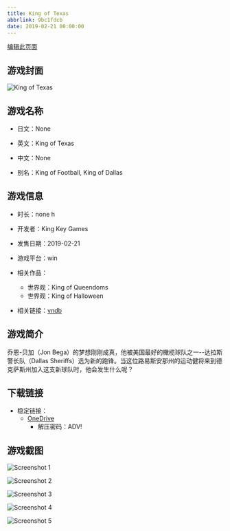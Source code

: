 ```yaml
---
title: King of Texas
abbrlink: 9bc1fdcb
date: 2019-02-21 00:00:00
---
```

[编辑此页面](https://github.com/ACG-3/ADV3-source/blob/main/source/_posts/games/King%20of%20Texas.md)

## 游戏封面

![King of Texas](https://pan.timero.xyz/d/onedrive/img_lib_001/King%20of%20Texas_cover.avif)


## 游戏名称

- 日文：None
- 英文：King of Texas
- 中文：None

- 别名：King of Football, King of Dallas


## 游戏信息

- 时长：none h
- 开发者：King Key Games
- 发售日期：2019-02-21
- 游戏平台：win
- 相关作品：
   - 世界观：King of Queendoms
   - 世界观：King of Halloween

- 相关链接：[vndb](https://vndb.org/v25194)


## 游戏简介

乔恩-贝加（Jon Bega）的梦想刚刚成真，他被美国最好的橄榄球队之一--达拉斯警长队（Dallas Sheriffs）选为新的跑锋。当这位路易斯安那州的运动健将来到德克萨斯州加入这支新球队时，他会发生什么呢？





## 下载链接

- 稳定链接：
    - [OneDrive](https://pan.timero.xyz/onedrive/adv_lib_001/King%20of%20Texas)
        - 解压密码：ADV!



## 游戏截图


![Screenshot 1](https://pan.timero.xyz/d/onedrive/img_lib_001/King%20of%20Texas_Screenshot_1.avif)

![Screenshot 2](https://pan.timero.xyz/d/onedrive/img_lib_001/King%20of%20Texas_Screenshot_2.avif)

![Screenshot 3](https://pan.timero.xyz/d/onedrive/img_lib_001/King%20of%20Texas_Screenshot_3.avif)

![Screenshot 4](https://pan.timero.xyz/d/onedrive/img_lib_001/King%20of%20Texas_Screenshot_4.avif)

![Screenshot 5](https://pan.timero.xyz/d/onedrive/img_lib_001/King%20of%20Texas_Screenshot_5.avif)

